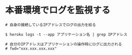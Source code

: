 # 本番環境でログを監視する

```
# 自身の接続しているIPアドレスでログの出力を絞る

$ heroku logs -t --app アプリケーション名 | grep IPアドレス

# 自分のIPアドレスはアプリケーションの操作時にログに出力される
# fwd="xxx.xxx.xxx.xxx"
```
